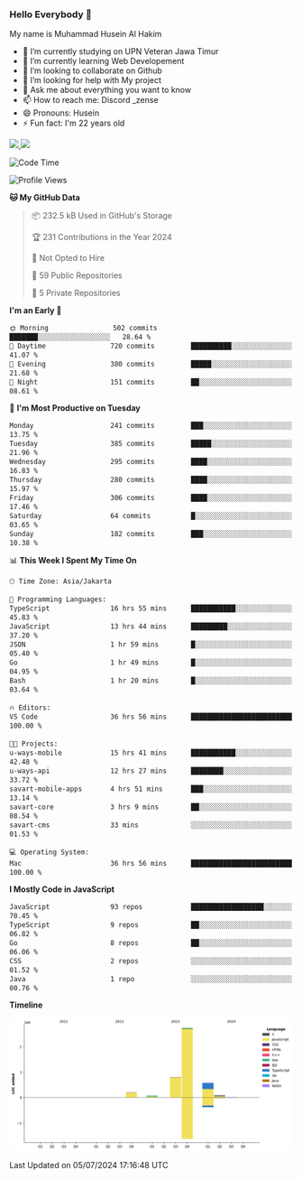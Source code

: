 ### Hello Everybody 👋

My name is Muhammad Husein Al Hakim

- 🔭 I’m currently studying on UPN Veteran Jawa Timur
- 🌱 I’m currently learning Web Developement
- 👯 I’m looking to collaborate on Github
- 🤔 I’m looking for help with My project
- 💬 Ask me about everything you want to know
- 📫 How to reach me: Discord _zense
- 😄 Pronouns: Husein
- ⚡ Fun fact: I'm 22 years old

<p align="left">
<a href="https://github.com/huseinhq">
  <img height="180em" src="https://github-readme-stats-eight-theta.vercel.app/api?username=huseinhq&show_icons=true&theme=algolia&include_all_commits=true&count_private=true"/>
  <img height="180em" src="https://github-readme-stats-eight-theta.vercel.app/api/top-langs/?username=huseinhq&layout=compact&langs_count=8&theme=algolia"/>
</a>
</p>

<!--START_SECTION:waka-->
![Code Time](http://img.shields.io/badge/Code%20Time-1%2C126%20hrs%2012%20mins-blue)

![Profile Views](http://img.shields.io/badge/Profile%20Views-0-blue)

**🐱 My GitHub Data** 

> 📦 232.5 kB Used in GitHub's Storage 
 > 
> 🏆 231 Contributions in the Year 2024
 > 
> 🚫 Not Opted to Hire
 > 
> 📜 59 Public Repositories 
 > 
> 🔑 5 Private Repositories 
 > 
**I'm an Early 🐤** 

```text
🌞 Morning                502 commits         ███████░░░░░░░░░░░░░░░░░░   28.64 % 
🌆 Daytime                720 commits         ██████████░░░░░░░░░░░░░░░   41.07 % 
🌃 Evening                380 commits         █████░░░░░░░░░░░░░░░░░░░░   21.68 % 
🌙 Night                  151 commits         ██░░░░░░░░░░░░░░░░░░░░░░░   08.61 % 
```
📅 **I'm Most Productive on Tuesday** 

```text
Monday                   241 commits         ███░░░░░░░░░░░░░░░░░░░░░░   13.75 % 
Tuesday                  385 commits         █████░░░░░░░░░░░░░░░░░░░░   21.96 % 
Wednesday                295 commits         ████░░░░░░░░░░░░░░░░░░░░░   16.83 % 
Thursday                 280 commits         ████░░░░░░░░░░░░░░░░░░░░░   15.97 % 
Friday                   306 commits         ████░░░░░░░░░░░░░░░░░░░░░   17.46 % 
Saturday                 64 commits          █░░░░░░░░░░░░░░░░░░░░░░░░   03.65 % 
Sunday                   182 commits         ███░░░░░░░░░░░░░░░░░░░░░░   10.38 % 
```


📊 **This Week I Spent My Time On** 

```text
🕑︎ Time Zone: Asia/Jakarta

💬 Programming Languages: 
TypeScript               16 hrs 55 mins      ███████████░░░░░░░░░░░░░░   45.83 % 
JavaScript               13 hrs 44 mins      █████████░░░░░░░░░░░░░░░░   37.20 % 
JSON                     1 hr 59 mins        █░░░░░░░░░░░░░░░░░░░░░░░░   05.40 % 
Go                       1 hr 49 mins        █░░░░░░░░░░░░░░░░░░░░░░░░   04.95 % 
Bash                     1 hr 20 mins        █░░░░░░░░░░░░░░░░░░░░░░░░   03.64 % 

🔥 Editors: 
VS Code                  36 hrs 56 mins      █████████████████████████   100.00 % 

🐱‍💻 Projects: 
u-ways-mobile            15 hrs 41 mins      ███████████░░░░░░░░░░░░░░   42.48 % 
u-ways-api               12 hrs 27 mins      ████████░░░░░░░░░░░░░░░░░   33.72 % 
savart-mobile-apps       4 hrs 51 mins       ███░░░░░░░░░░░░░░░░░░░░░░   13.14 % 
savart-core              3 hrs 9 mins        ██░░░░░░░░░░░░░░░░░░░░░░░   08.54 % 
savart-cms               33 mins             ░░░░░░░░░░░░░░░░░░░░░░░░░   01.53 % 

💻 Operating System: 
Mac                      36 hrs 56 mins      █████████████████████████   100.00 % 
```

**I Mostly Code in JavaScript** 

```text
JavaScript               93 repos            ██████████████████░░░░░░░   70.45 % 
TypeScript               9 repos             ██░░░░░░░░░░░░░░░░░░░░░░░   06.82 % 
Go                       8 repos             ██░░░░░░░░░░░░░░░░░░░░░░░   06.06 % 
CSS                      2 repos             ░░░░░░░░░░░░░░░░░░░░░░░░░   01.52 % 
Java                     1 repo              ░░░░░░░░░░░░░░░░░░░░░░░░░   00.76 % 
```



**Timeline**

![Lines of Code chart](https://raw.githubusercontent.com/HuseinHQ/HuseinHQ/main/assets/bar_graph.png)


 Last Updated on 05/07/2024 17:16:48 UTC
<!--END_SECTION:waka-->
